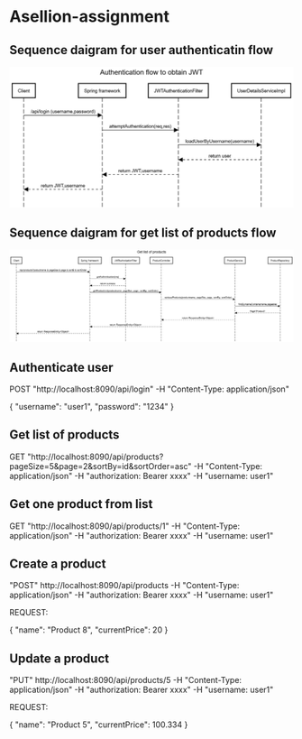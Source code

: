# Asellion-assignment

## Sequence daigram for user authenticatin flow

![](images/AuthFlow.png)

## Sequence daigram for get list of products flow

![](images/GetProductsFlow.png)



## Authenticate user
POST "http://localhost:8090/api/login" -H "Content-Type: application/json"

{
    "username": "user1",
    "password": "1234"
}

## Get list of products
GET "http://localhost:8090/api/products?pageSize=5&page=2&sortBy=id&sortOrder=asc" -H "Content-Type: application/json" -H "authorization: Bearer xxxx" -H "username: user1"

## Get one product from list
GET "http://localhost:8090/api/products/1" -H "Content-Type: application/json" -H "authorization: Bearer xxxx" -H "username: user1"

## Create a product
"POST" http://localhost:8090/api/products -H "Content-Type: application/json" -H "authorization: Bearer xxxx" -H "username: user1"

REQUEST:

{
    "name": "Product 8",
    "currentPrice": 20
}

## Update a product
"PUT" http://localhost:8090/api/products/5 -H "Content-Type: application/json" -H "authorization: Bearer xxxx" -H "username: user1"

REQUEST:

{
    "name": "Product 5",
    "currentPrice": 100.334
}


